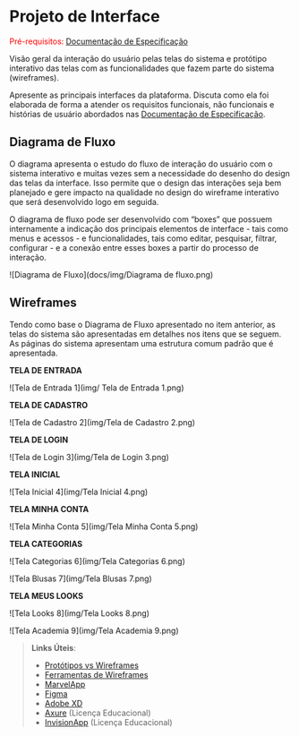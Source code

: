 
# Projeto de Interface

<span style="color:red">Pré-requisitos: <a href="2-Especificação do Projeto.md"> Documentação de Especificação</a></span>

Visão geral da interação do usuário pelas telas do sistema e protótipo interativo das telas com as funcionalidades que fazem parte do sistema (wireframes).

 Apresente as principais interfaces da plataforma. Discuta como ela foi elaborada de forma a atender os requisitos funcionais, não funcionais e histórias de usuário abordados nas <a href="2-Especificação do Projeto.md"> Documentação de Especificação</a>.

## Diagrama de Fluxo

O diagrama apresenta o estudo do fluxo de interação do usuário com o sistema interativo e  muitas vezes sem a necessidade do desenho do design das telas da interface. Isso permite que o design das interações seja bem planejado e gere impacto na qualidade no design do wireframe interativo que será desenvolvido logo em seguida.

O diagrama de fluxo pode ser desenvolvido com “boxes” que possuem internamente a indicação dos principais elementos de interface - tais como menus e acessos - e funcionalidades, tais como editar, pesquisar, filtrar, configurar - e a conexão entre esses boxes a partir do processo de interação.

![Diagrama de Fluxo](docs/img/Diagrama de fluxo.png)


## Wireframes

Tendo como base o Diagrama de Fluxo apresentado  no  item  anterior,  as  telas  do  sistema  são apresentadas em detalhes nos itens que se seguem. As páginas do sistema apresentam uma estrutura comum padrão que é apresentada.

**TELA DE ENTRADA**

![Tela de Entrada 1](img/ Tela de Entrada 1.png)


**TELA DE CADASTRO**

![Tela de Cadastro 2](img/Tela de Cadastro 2.png)


**TELA DE LOGIN**

![Tela de Login 3](img/Tela de Login 3.png)


**TELA INICIAL**

![Tela Inicial 4](img/Tela Inicial 4.png)


**TELA MINHA CONTA**

![Tela Minha Conta 5](img/Tela Minha Conta 5.png)


**TELA CATEGORIAS**

![Tela Categorias 6](img/Tela Categorias 6.png)

![Tela Blusas 7](img/Tela Blusas 7.png)


**TELA MEUS LOOKS**

![Tela Looks 8](img/Tela Looks 8.png)

![Tela Academia 9](img/Tela Academia 9.png)


 
> **Links Úteis**:
> - [Protótipos vs Wireframes](https://www.nngroup.com/videos/prototypes-vs-wireframes-ux-projects/)
> - [Ferramentas de Wireframes](https://rockcontent.com/blog/wireframes/)
> - [MarvelApp](https://marvelapp.com/developers/documentation/tutorials/)
> - [Figma](https://www.figma.com/)
> - [Adobe XD](https://www.adobe.com/br/products/xd.html#scroll)
> - [Axure](https://www.axure.com/edu) (Licença Educacional)
> - [InvisionApp](https://www.invisionapp.com/) (Licença Educacional)
